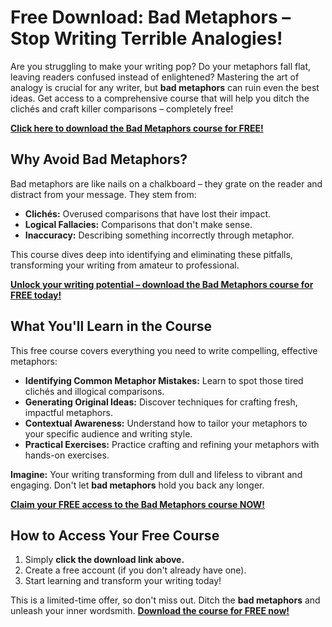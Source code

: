 # Free Download: Bad Metaphors – Stop Writing Terrible Analogies!

Are you struggling to make your writing pop? Do your metaphors fall flat, leaving readers confused instead of enlightened? Mastering the art of analogy is crucial for any writer, but **bad metaphors** can ruin even the best ideas. Get access to a comprehensive course that will help you ditch the clichés and craft killer comparisons – completely free!

[**Click here to download the Bad Metaphors course for FREE!**](https://udemywork.com/bad-metaphors)

## Why Avoid Bad Metaphors?

Bad metaphors are like nails on a chalkboard – they grate on the reader and distract from your message. They stem from:

*   **Clichés:** Overused comparisons that have lost their impact.
*   **Logical Fallacies:** Comparisons that don't make sense.
*   **Inaccuracy:** Describing something incorrectly through metaphor.

This course dives deep into identifying and eliminating these pitfalls, transforming your writing from amateur to professional.

[**Unlock your writing potential – download the Bad Metaphors course for FREE today!**](https://udemywork.com/bad-metaphors)

## What You'll Learn in the Course

This free course covers everything you need to write compelling, effective metaphors:

*   **Identifying Common Metaphor Mistakes:** Learn to spot those tired clichés and illogical comparisons.
*   **Generating Original Ideas:** Discover techniques for crafting fresh, impactful metaphors.
*   **Contextual Awareness:** Understand how to tailor your metaphors to your specific audience and writing style.
*   **Practical Exercises:** Practice crafting and refining your metaphors with hands-on exercises.

**Imagine:** Your writing transforming from dull and lifeless to vibrant and engaging. Don't let **bad metaphors** hold you back any longer.

[**Claim your FREE access to the Bad Metaphors course NOW!**](https://udemywork.com/bad-metaphors)

## How to Access Your Free Course

1.  Simply **click the download link above.**
2.  Create a free account (if you don't already have one).
3.  Start learning and transform your writing today!

This is a limited-time offer, so don't miss out. Ditch the **bad metaphors** and unleash your inner wordsmith. **[Download the course for FREE now!](https://udemywork.com/bad-metaphors)**
